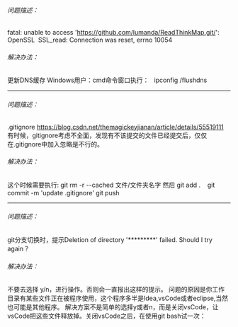 ###### 问题描述：
fatal: unable to access 'https://github.com/lumanda/ReadThinkMap.git/': OpenSSL  SSL_read: Connection was reset, errno 10054
###### 解决办法：
更新DNS缓存
Windows用户：cmd命令窗口执行：  
ipconfig /flushdns

* * *

###### 问题描述： 
.gitignore
https://blog.csdn.net/themagickeyjianan/article/details/55519111
有时候，gitignore考虑不全面，发现有不该提交的文件已经提交后，仅仅在.gitignore中加入忽略是不行的。
###### 解决办法：
这个时候需要执行:
git rm -r --cached 文件/文件夹名字
然后 git add .   
git commit -m 'update .gitignore'
git push

* * *

###### 问题描述：
git分支切换时，提示Deletion of directory '*********' failed. Should I try again？

###### 解决办法：
不要去选择 y/n，进行操作。否则会一直报出这样的提示。
问题的原因是你工作目录有某些文件正在被程序使用，这个程序多半是Idea,vsCode或者eclipse,当然也可能是其他程序。
解决方案不是简单的选择y或者n，而是关闭vsCode，让vsCode把这些文件释放掉。关闭vsCode之后，在使用git bash试一次：